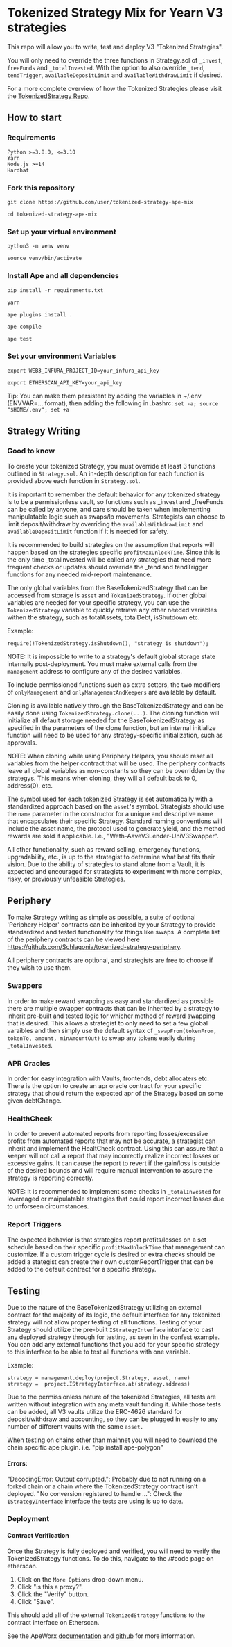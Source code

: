 # Tokenized Strategy Mix for Yearn V3 strategies

This repo will allow you to write, test and deploy V3 "Tokenized Strategies".

You will only need to override the three functions in Strategy.sol of `_invest`, `freeFunds` and `_totalInvested`. With the option to also override `_tend`, `tendTrigger`, `availableDepositLimit` and `availableWithdrawLimit` if desired.

For a more complete overview of how the Tokenized Strategies please visit the [TokenizedStrategy Repo](https://github.com/yearn/tokenized-strategy).

## How to start

### Requirements
    Python >=3.8.0, <=3.10
    Yarn
    Node.js >=14
    Hardhat

### Fork this repository

    git clone https://github.com/user/tokenized-strategy-ape-mix

    cd tokenized-strategy-ape-mix

### Set up your virtual environment

    python3 -m venv venv

    source venv/bin/activate

### Install Ape and all dependencies

    pip install -r requirements.txt
    
    yarn
    
    ape plugins install .
    
    ape compile
    
    ape test
    
### Set your environment Variables

    export WEB3_INFURA_PROJECT_ID=your_infura_api_key

    export ETHERSCAN_API_KEY=your_api_key

Tip: You can make them persistent by adding the variables in ~/.env (ENVVAR=... format), then adding the following in .bashrc: `set -a; source "$HOME/.env"; set +a`

## Strategy Writing

### Good to know

To create your tokenized Strategy, you must override at least 3 functions outlined in `Strategy.sol`. An in-depth description for each function is provided above each function in `Strategy.sol`.

It is important to remember the default behavior for any tokenized strategy is to be a permissionless vault, so functions such as _invest and _freeFunds can be called by anyone, and care should be taken when implementing manipulatable logic such as swaps/lp movements. Strategists can choose to limit deposit/withdraw by overriding the `availableWithdrawLimit` and `availableDepositLimit` function if it is needed for safety.

It is recommended to build strategies on the assumption that reports will happen based on the strategies specific `profitMaxUnlockTime`. Since this is the only time _totalInvested will be called any strategies that need more frequent checks or updates should override the _tend and tendTrigger functions for any needed mid-report maintenance.

The only global variables from the BaseTokenizedStrategy that can be accessed from storage is `asset` and `TokenizedStrategy`. If other global variables are needed for your specific strategy, you can use the `TokenizedStrategy` variable to quickly retrieve any other needed variables withen the strategy, such as totalAssets, totalDebt, isShutdown etc.

Example:

    require(!TokenizedStrategy.isShutdown(), "strategy is shutdown");

NOTE: It is impossible to write to a strategy's default global storage state internally post-deployment. You must make external calls from the `management` address to configure any of the desired variables.

To include permissioned functions such as extra setters, the two modifiers of `onlyManagement` and `onlyManagementAndKeepers` are available by default.

Cloning is available natively through the BaseTokenizedStrategy and can be easily done using `TokenizedStrategy.clone(...)`. The cloning function will initialize all default storage needed for the BaseTokenizedStrategy as specified in the parameters of the clone function, but an internal initialize function will need to be used for any strategy-specific initialization, such as approvals.

NOTE: When cloning while using Periphery Helpers, you should reset all variables from the helper contract that will be used. The periphery contracts leave all global variables as non-constants so they can be overridden by the strategys. This means when cloning, they will all default back to 0, address(0), etc.

The symbol used for each tokenized Strategy is set automatically with a standardized approach based on the `asset`'s symbol. Strategists should use the `name` parameter in the constructor for a unique and descriptive name that encapsulates their specific Strategy. Standard naming conventions will include the asset name, the protocol used to generate yield, and the method rewards are sold if applicable. I.e., "Weth-AaveV3Lender-UniV3Swapper".

All other functionality, such as reward selling, emergency functions, upgradability, etc., is up to the strategist to determine what best fits their vision. Due to the ability of strategies to stand alone from a Vault, it is expected and encouraged for strategists to experiment with more complex, risky, or previously unfeasible Strategies.

## Periphery

To make Strategy writing as simple as possible, a suite of optional 'Periphery Helper' contracts can be inherited by your Strategy to provide standardized and tested functionality for things like swaps. A complete list of the periphery contracts can be viewed here https://github.com/Schlagonia/tokenized-strategy-periphery.

All periphery contracts are optional, and strategists are free to choose if they wish to use them.

### Swappers

In order to make reward swapping as easy and standardized as possible there are multiple swapper contracts that can be inherited by a strategy to inherit pre-built and tested logic for whicher method of reward swapping that is desired. This allows a strategist to only need to set a few global varaibles and then simply use the default syntax of `_swapFrom(tokenFrom, tokenTo, amount, minAmountOut)` to swap any tokens easily during `_totalInvested`.

### APR Oracles

In order for easy integration with Vaults, frontends, debt allocaters etc. There is the option to create an apr oracle contract for your specific strategy that should return the expected apr of the Strategy based on some given debtChange. 

### HealthCheck

In order to prevent automated reports from reporting losses/excessive profits from automated reports that may not be accurate, a strategist can inherit and implement the HealtCheck contract. Using this can assure that a keeper will not call a report that may incorrectly realize incorrect losses or excessive gains. It can cause the report to revert if the gain/loss is outside of the desired bounds and will require manual intervention to assure the strategy is reporting correctly.

NOTE: It is recommended to implement some checks in `_totalInvested` for levereaged or maipulatable strategies that could report incorrect losses due to unforseen circumstances.

### Report Triggers

The expected behavior is that strategies report profits/losses on a set schedule based on their specific `profitMaxUnlockTime` that management can customize. If a custom trigger cycle is desired or extra checks should be added a stategist can create their own customReportTrigger that can be added to the default contract for a specific strategy.

## Testing

Due to the nature of the BaseTokenizedStrategy utilizing an external contract for the majority of its logic, the default interface for any tokenized strategy will not allow proper testing of all functions. Testing of your Strategy should utilize the pre-built `IStrategyInterface` interface to cast any deployed strategy through for testing, as seen in the confest example. You can add any external functions that you add for your specific strategy to this interface to be able to test all functions with one variable. 

Example:

    strategy = management.deploy(project.Strategy, asset, name)
    strategy =  project.IStrategyInterface.at(strategy.address)

Due to the permissionless nature of the tokenized Strategies, all tests are written without integration with any meta vault funding it. While those tests can be added, all V3 vaults utilize the ERC-4626 standard for deposit/withdraw and accounting, so they can be plugged in easily to any number of different vaults with the same `asset.`

When testing on chains other than mainnet you will need to download the chain specific ape plugin. i.e. "pip install ape-polygon"

#### Errors:

"DecodingError: Output corrupted.": Probably due to not running on a forked chain or a chain where the TokenizedStrategy contract isn't deployed.
"No conversion registered to handle ...": Check the `IStrategyInterface` interface the tests are using is up to date.

### Deployment

#### Contract Verification

Once the Strategy is fully deployed and verified, you will need to verify the TokenizedStrategy functions. To do this, navigate to the /#code page on etherscan.

1. Click on the `More Options` drop-down menu. 
2. Click "is this a proxy?".
3. Click the "Verify" button.
4. Click "Save". 

This should add all of the external `TokenizedStrategy` functions to the contract interface on Etherscan.

See the ApeWorx [documentation](https://docs.apeworx.io/ape/stable/) and [github](https://github.com/ApeWorX/ape) for more information.
